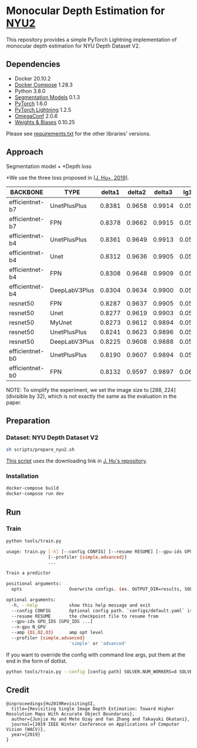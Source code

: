 # Monocular Depth Estimation for [NYU2](https://cs.nyu.edu/~silberman/datasets/nyu_depth_v2.html)
This repository provides a simple PyTorch Lightning implementation of monocular depth estimation for NYU Depth Dataset V2.

## Dependencies

- Docker 20.10.2
- [Docker Compose](https://docs.docker.com/compose/) 1.28.3
- Python 3.8.0
- [Segmentation Models](https://github.com/qubvel/segmentation_models.pytorch) 0.1.3 
- [PyTorch](https://pytorch.org/) 1.6.0
- [PyTorch Lightning](https://www.pytorchlightning.ai/) 1.2.5
- [OmegaConf](https://omegaconf.readthedocs.io/en/2.0_branch/) 2.0.6
- [Weights & Biases](https://wandb.ai/site) 0.10.25

Please see [requirements.txt](./docker/requirements.txt) for the other libraries' versions.

## Approach

Segmentation model + *Depth loss

*We use the three loss proposed in [[J. Hu+, 2019]](https://arxiv.org/abs/1803.08673).

BACKBONE | TYPE | delta1 | delta2 | delta3 | lg10 | abs_rel | mae | mse
-- | -- | -- | -- | -- | -- | -- | -- | --
efficientnet-b7 | UnetPlusPlus | 0.8381 | 0.9658 | 0.9914 | 0.0553 | 0.1295 | 0.3464 | 0.3307
efficientnet-b7 | FPN | 0.8378 | 0.9662 | 0.9915 | 0.0561 | 0.1308 | 0.3523 | 0.3308
efficientnet-b4 | UnetPlusPlus | 0.8361 | 0.9649 | 0.9913 | 0.0559 | 0.1308 | 0.3488 | 0.3293
efficientnet-b4 | Unet | 0.8312 | 0.9636 | 0.9905 | 0.0569 | 0.1321 | 0.3582 | 0.3508
efficientnet-b4 | FPN | 0.8308 | 0.9648 | 0.9909 | 0.0570 | 0.1337 | 0.3581 | 0.3411
efficientnet-b4 | DeepLabV3Plus | 0.8304 | 0.9634 | 0.9900 | 0.0570 | 0.1352 | 0.3596 | 0.3483
resnet50 | FPN | 0.8287 | 0.9637 | 0.9905 | 0.0577 | 0.1351 | 0.3600 | 0.3456
resnet50 | Unet | 0.8277 | 0.9619 | 0.9903 | 0.0576 | 0.1345 | 0.3570 | 0.3421
resnet50 | MyUnet | 0.8273 | 0.9612 | 0.9894 | 0.0577 | 0.1343 | 0.3576 | 0.3458
resnet50 | UnetPlusPlus | 0.8241 | 0.9623 | 0.9896 | 0.0581 | 0.1356 | 0.3610 | 0.3486
resnet50 | DeepLabV3Plus | 0.8225 | 0.9608 | 0.9888 | 0.0583 | 0.1375 | 0.3639 | 0.3569
efficientnet-b0 | UnetPlusPlus | 0.8190 | 0.9607 | 0.9894 | 0.0592 | 0.1396 | 0.3722 | 0.3667
efficientnet-b0 | FPN | 0.8132 | 0.9597 | 0.9897 | 0.0601 | 0.1415 | 0.3780 | 0.3728

NOTE: To simplify the experiment, we set the image size to [288, 224] (divisible by 32), which is not exactly the same as the evaluation in the paper.

## Preparation

### Dataset: NYU Depth Dataset V2

```bash
sh scripts/prepare_nyu2.sh
```

[This script](./scripts/prepare_nyu2.sh) uses the downloading link in [J. Hu's repository](https://github.com/JunjH/Revisiting_Single_Depth_Estimation).


### Installation

```bash
docker-compose build
docker-compose run dev
```

## Run

### Train
```bash
python tools/train.py
```

```bash
usage: train.py [-h] [--config CONFIG] [--resume RESUME] [--gpu-ids GPU_IDS [GPU_IDS ...] | --n-gpu N_GPU] [--amp {O1,O2,O3}]
                [--profiler {simple,advanced}]
                ...

Train a predictor

positional arguments:
  opts                  Overwrite configs. (ex. OUTPUT_DIR=results, SOLVER.NUM_WORKERS=8)

optional arguments:
  -h, --help            show this help message and exit
  --config CONFIG       Optional config path. `configs/default.yaml` is loaded by default
  --resume RESUME       the checkpoint file to resume from
  --gpu-ids GPU_IDS [GPU_IDS ...]
  --n-gpu N_GPU
  --amp {O1,O2,O3}      amp opt level
  --profiler {simple,advanced}
                        'simple' or 'advanced'
```

If you want to override the config with command line args, put them at the end in the form of dotlist.

```bash
python tools/train.py --config [config path] SOLVER.NUM_WORKERS=8 SOLVER.EPOCH=5
```


## Credit

```
@inproceedings{Hu2019RevisitingSI,
  title={Revisiting Single Image Depth Estimation: Toward Higher Resolution Maps With Accurate Object Boundaries},
  author={Junjie Hu and Mete Ozay and Yan Zhang and Takayuki Okatani},
  journal={2019 IEEE Winter Conference on Applications of Computer Vision (WACV)},
  year={2019}
}
```
